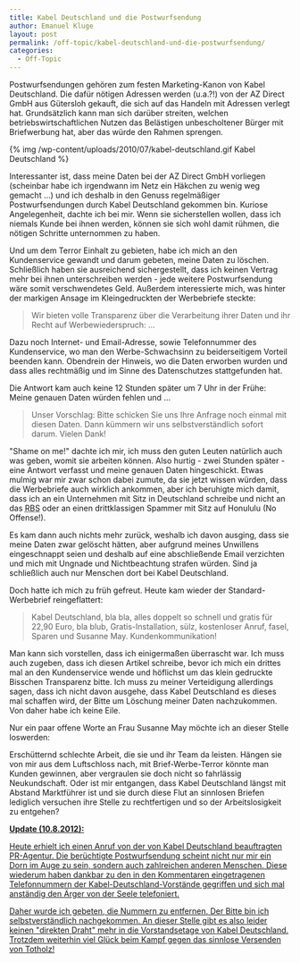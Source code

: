 ```yaml
---
title: Kabel Deutschland und die Postwurfsendung
author: Emanuel Kluge
layout: post
permalink: /off-topic/kabel-deutschland-und-die-postwurfsendung/
categories:
  - Off-Topic
---
```


Postwurfsendungen gehören zum festen Marketing-Kanon von Kabel Deutschland. Die dafür nötigen Adressen werden (u.a.?!) von der AZ Direct GmbH aus Gütersloh gekauft, die sich auf das Handeln mit Adressen verlegt hat. Grundsätzlich kann man sich darüber streiten, welchen betriebswirtschaftlichen Nutzen das Belästigen unbescholtener Bürger mit Briefwerbung hat, aber das würde den Rahmen sprengen.

{% img /wp-content/uploads/2010/07/kabel-deutschland.gif Kabel Deutschland %}

Interessanter ist, dass meine Daten bei der AZ Direct GmbH vorliegen (scheinbar habe ich irgendwann im Netz ein Häkchen zu wenig weg gemacht …) und ich deshalb in den Genuss regelmäßiger Postwurfsendungen durch Kabel Deutschland gekommen bin. Kuriose Angelegenheit, dachte ich bei mir. Wenn sie sicherstellen wollen, dass ich niemals Kunde bei ihnen werden, können sie sich wohl damit rühmen, die nötigen Schritte unternommen zu haben.

Und um dem Terror Einhalt zu gebieten, habe ich mich an den Kundenservice gewandt und darum gebeten, meine Daten zu löschen. Schließlich haben sie ausreichend sichergestellt, dass ich keinen Vertrag mehr bei ihnen unterschreiben werden - jede weitere Postwurfsendung wäre somit verschwendetes Geld. Außerdem interessierte mich, was hinter der markigen Ansage im Kleingedruckten der Werbebriefe steckte:

> Wir bieten volle Transparenz über die Verarbeitung ihrer Daten und ihr Recht auf Werbewiederspruch: …

Dazu noch Internet- und Email-Adresse, sowie Telefonnummer des Kundenservice, wo man den Werbe-Schwachsinn zu beiderseitigem Vorteil beenden kann. Obendrein der Hinweis, wo die Daten erworben wurden und dass alles rechtmäßig und im Sinne des Datenschutzes stattgefunden hat.

Die Antwort kam auch keine 12 Stunden später um 7 Uhr in der Frühe: Meine genauen Daten würden fehlen und …

> Unser Vorschlag: Bitte schicken Sie uns Ihre Anfrage noch einmal mit diesen Daten. Dann kümmern wir uns selbstverständlich sofort darum. Vielen Dank!

"Shame on me!" dachte ich mir, ich muss den guten Leuten natürlich auch was geben, womit sie arbeiten können. Also hurtig - zwei Stunden später - eine Antwort verfasst und meine genauen Daten hingeschickt. Etwas mulmig war mir zwar schon dabei zumute, da sie jetzt wissen würden, dass die Werbebriefe auch wirklich ankommen, aber ich beruhigte mich damit, dass ich an ein Unternehmen mit Sitz in Deutschland schreibe und nicht an das <abbr title="Russian Business Network" lang="en">RBS</abbr> oder an einen drittklassigen Spammer mit Sitz auf Honululu (No Offense!).

Es kam dann auch nichts mehr zurück, weshalb ich davon ausging, dass sie meine Daten zwar gelöscht hätten, aber aufgrund meines Unwillens eingeschnappt seien und deshalb auf eine abschließende Email verzichten und mich mit Ungnade und Nichtbeachtung strafen würden. Sind ja schließlich auch nur Menschen dort bei Kabel Deutschland.

Doch hatte ich mich zu früh gefreut. Heute kam wieder der Standard-Werbebrief reingeflattert:

> Kabel Deutschland, bla bla, alles doppelt so schnell und gratis für 22,90 Euro, bla blub, Gratis-Installation, sülz, kostenloser Anruf, fasel, Sparen und Susanne May. Kundenkommunikation!

Man kann sich vorstellen, dass ich einigermaßen überrascht war. Ich muss auch zugeben, dass ich diesen Artikel schreibe, bevor ich mich ein drittes mal an den Kundenservice wende und höflichst um das klein gedruckte Bisschen Transparenz bitte. Ich muss zu meiner Verteidigung allerdings sagen, dass ich nicht davon ausgehe, dass Kabel Deutschland es dieses mal schaffen wird, der Bitte um Löschung meiner Daten nachzukommen. Von daher habe ich keine Eile.

Nur ein paar offene Worte an Frau Susanne May möchte ich an dieser Stelle loswerden:

Erschütternd schlechte Arbeit, die sie und ihr Team da leisten. Hängen sie von mir aus dem Luftschloss nach, mit Brief-Werbe-Terror könnte man Kunden gewinnen, aber vergraulen sie doch nicht so fahrlässig Neukundschaft. Oder ist mir entgangen, dass Kabel Deutschland längst mit Abstand Marktführer ist und sie durch diese Flut an sinnlosen Briefen lediglich versuchen ihre Stelle zu rechtfertigen und so der Arbeitslosigkeit zu entgehen?

**<ins datetime="2012-08-10T15:08:08+00:00">Update (10.8.2012):</ins>**

<ins datetime="2012-08-10T15:08:08+00:00">Heute erhielt ich einen Anruf von der von Kabel Deutschland beauftragten PR-Agentur. Die berüchtigte Postwurfsendung scheint nicht nur mir ein Dorn im Auge zu sein, sondern auch zahlreichen anderen Menschen. Diese wiederum haben dankbar zu den in den Kommentaren eingetragenen Telefonnummern der Kabel-Deutschland-Vorstände gegriffen und sich mal anständig den Ärger von der Seele telefoniert.</ins>

<ins datetime="2012-08-10T15:08:08+00:00">Daher wurde ich gebeten, die Nummern zu entfernen. Der Bitte bin ich selbstverständlich nachgekommen. An dieser Stelle gibt es also leider keinen "direkten Draht" mehr in die Vorstandsetage von Kabel Deutschland. Trotzdem weiterhin viel Glück beim Kampf gegen das sinnlose Versenden von Totholz!</ins>

